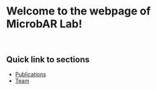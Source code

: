 # Welcome to the webpage of MicrobAR Lab!

<br>


## Quick link to sections


- [Publications](publications.md)
- [Team](team.md)
